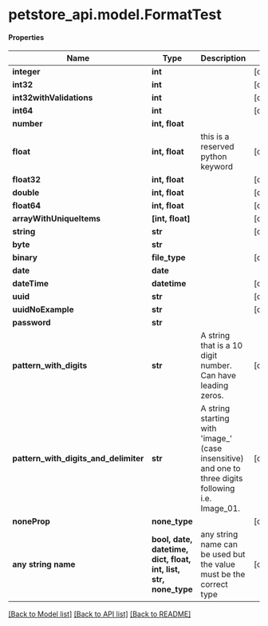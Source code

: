 # petstore_api.model.FormatTest

#### Properties
Name | Type | Description | Notes
------------ | ------------- | ------------- | -------------
**integer** | **int** |  | [optional] 
**int32** | **int** |  | [optional] 
**int32withValidations** | **int** |  | [optional] 
**int64** | **int** |  | [optional] 
**number** | **int, float** |  | 
**float** | **int, float** | this is a reserved python keyword | [optional] 
**float32** | **int, float** |  | [optional] 
**double** | **int, float** |  | [optional] 
**float64** | **int, float** |  | [optional] 
**arrayWithUniqueItems** | **[int, float]** |  | [optional] 
**string** | **str** |  | [optional] 
**byte** | **str** |  | 
**binary** | **file_type** |  | [optional] 
**date** | **date** |  | 
**dateTime** | **datetime** |  | [optional] 
**uuid** | **str** |  | [optional] 
**uuidNoExample** | **str** |  | [optional] 
**password** | **str** |  | 
**pattern_with_digits** | **str** | A string that is a 10 digit number. Can have leading zeros. | [optional] 
**pattern_with_digits_and_delimiter** | **str** | A string starting with &#x27;image_&#x27; (case insensitive) and one to three digits following i.e. Image_01. | [optional] 
**noneProp** | **none_type** |  | [optional] 
**any string name** | **bool, date, datetime, dict, float, int, list, str, none_type** | any string name can be used but the value must be the correct type | [optional]

[[Back to Model list]](../../README.md#documentation-for-models) [[Back to API list]](../../README.md#documentation-for-api-endpoints) [[Back to README]](../../README.md)

